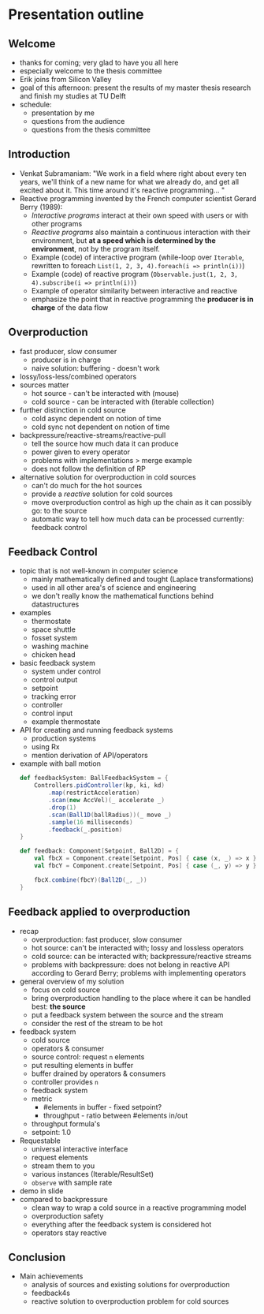 Presentation outline
====================

Welcome
-------
* thanks for coming; very glad to have you all here
* especially welcome to the thesis committee
* Erik joins from Silicon Valley
* goal of this afternoon: present the results of my master thesis research and finish my studies at TU Delft
* schedule:
    - presentation by me
    - questions from the audience
    - questions from the thesis committee


Introduction
------------
* Venkat Subramaniam: "We work in a field where right about every ten years, we'll think of a new name for what we already do, and get all excited about it. This time around it's reactive programming... "
* Reactive programming invented by the French computer scientist Gerard Berry (1989):
    - *Interactive programs* interact at their own speed with users or with other programs
    - *Reactive programs* also maintain a continuous interaction with their environment, but **at a speed which is determined by the environment**, not by the program itself.
    - Example (code) of interactive program (while-loop over `Iterable`, rewritten to foreach `List(1, 2, 3, 4).foreach(i => println(i))`)
    - Example (code) of reactive program (`Observable.just(1, 2, 3, 4).subscribe(i => println(i))`)
    - Example of operator similarity between interactive and reactive
    - emphasize the point that in reactive programming the **producer is in charge** of the data flow


Overproduction
--------------
* fast producer, slow consumer
    - producer is in charge
    - naive solution: buffering - doesn't work
* lossy/loss-less/combined operators
* sources matter
    - hot source - can't be interacted with (mouse)
    - cold source - can be interacted with (iterable collection)
* further distinction in cold source
    - cold async dependent on notion of time
    - cold sync not dependent on notion of time
* backpressure/reactive-streams/reactive-pull
    - tell the source how much data it can produce
    - power given to every operator
    - problems with implementations > merge example
    - does not follow the definition of RP
* alternative solution for overproduction in cold sources
    - can't do much for the hot sources
    - provide a *reactive* solution for cold sources
    - move overproduction control as high up the chain as it can possibly go: to the source
    - automatic way to tell how much data can be processed currently: feedback control


Feedback Control
----------------
* topic that is not well-known in computer science
    - mainly mathematically defined and tought (Laplace transformations)
    - used in all other area's of science and engineering
    - we don't really know the mathematical functions behind datastructures
* examples
    - thermostate
    - space shuttle
    - fosset system
    - washing machine
    - chicken head
* basic feedback system
    - system under control
    - control output
    - setpoint
    - tracking error
    - controller
    - control input
    - example thermostate
* API for creating and running feedback systems
    - production systems
    - using Rx
    - mention derivation of API/operators
* example with ball motion
    ```scala
    def feedbackSystem: BallFeedbackSystem = {
        Controllers.pidController(kp, ki, kd)
            .map(restrictAcceleration)
            .scan(new AccVel)(_ accelerate _)
            .drop(1)
            .scan(Ball1D(ballRadius))(_ move _)
            .sample(16 milliseconds)
            .feedback(_.position)
    }
    
    def feedback: Component[Setpoint, Ball2D] = {
        val fbcX = Component.create[Setpoint, Pos] { case (x, _) => x } >>> feedbackSystem
        val fbcY = Component.create[Setpoint, Pos] { case (_, y) => y } >>> feedbackSystem

        fbcX.combine(fbcY)(Ball2D(_, _))
    }
    ```


Feedback applied to overproduction
----------------------------------
* recap
    - overproduction: fast producer, slow consumer
    - hot source: can't be interacted with; lossy and lossless operators
    - cold source: can be interacted with; backpressure/reactive streams
    - problems with backpressure: does not belong in reactive API according to Gerard Berry; problems with implementing operators
* general overview of my solution
    - focus on cold source
    - bring overproduction handling to the place where it can be handled best: **the source**
    - put a feedback system between the source and the stream
    - consider the rest of the stream to be hot
* feedback system
    - cold source
    - operators & consumer
    - source control: request `n` elements
    - put resulting elements in buffer
    - buffer drained by operators & consumers
    - controller provides `n`
    - feedback system
    - metric
        + #elements in buffer - fixed setpoint?
        + throughput - ratio between #elements in/out
    - throughput formula's
    - setpoint: 1.0
* Requestable
    - universal interactive interface
    - request elements
    - stream them to you
    - various instances (Iterable/ResultSet)
    - `observe` with sample rate
* demo in slide
* compared to backpressure
    - clean way to wrap a cold source in a reactive programming model
    - overproduction safety
    - everything after the feedback system is considered hot
    - operators stay reactive


Conclusion
----------
* Main achievements
    - analysis of sources and existing solutions for overproduction
    - feedback4s
    - reactive solution to overproduction problem for cold sources

